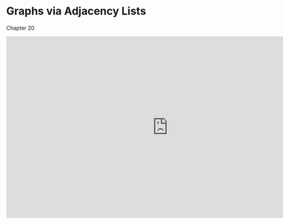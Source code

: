 Graphs via Adjacency Lists
==========================

Chapter 20

<div class="youtube">
<div><iframe width="853" height="480" src="https://www.youtube-nocookie.com/embed/fsBErZ05dck?rel=0&amp;showinfo=0" title="CSCI 315" frameborder="0" allow="accelerometer; autoplay; clipboard-write; encrypted-media; gyroscope; picture-in-picture; web-share" referrerpolicy="strict-origin-when-cross-origin" allowfullscreen="allowfullscreen"></iframe></div>
</div>
